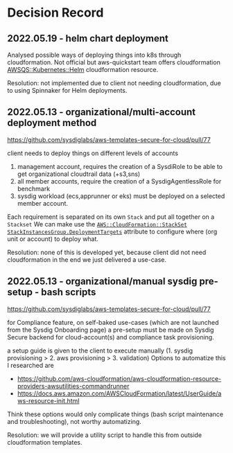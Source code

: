 # Decision Record

## 2022.05.19 - helm chart deployment

Analysed possible ways of deploying things into k8s through cloudformation.
Not official but aws-quickstart team offers cloudformation [AWSQS::Kubernetes::Helm](https://github.com/aws-quickstart/quickstart-helm-resource-provider/blob/main/README.md) cloudformation resource.

Resolution: not implemented due to client not needing cloudformation, due to using Spinnaker for Helm deployments.


## 2022.05.13 - organizational/multi-account deployment method

https://github.com/sysdiglabs/aws-templates-secure-for-cloud/pull/77

client needs to deploy things on different levels of accounts
1. management account, requires the creation of a SysdiRole to be able to get organizational cloudtrail data (+s3,sns)
2. all member accounts, require the creation of a SysdigAgentlessRole for benchmark
3. sysdig workload (ecs,apprunner or eks) must be deployed on a selected member account.

Each requirement is separated on its own `Stack` and put all together on a `Stackset` 
We can make use the [`AWS::CloudFormation::StackSet` `StackInstancesGroup.DeploymentTargets`](https://docs.aws.amazon.com/AWSCloudFormation/latest/UserGuide/aws-properties-cloudformation-stackset-stackinstances.html#cfn-cloudformation-stackset-stackinstances-deploymenttargets)
attribute to configure where (org unit or account) to deploy what.

Resolution: none of this is developed yet, because client did not need cloudformation in the end we just delivered a use-case.


## 2022.05.13 - organizational/manual sysdig pre-setup - bash scripts

https://github.com/sysdiglabs/aws-templates-secure-for-cloud/pull/77

for Compliance feature, on self-baked use-cases (which are not launched from the Sysdig Onboarding page)
a pre-setup must be made on Sysdig Secure backend for cloud-account(s) and compliance task provisioning.

a setup guide is given to the client to execute manually (1. sysdig provisioning > 2. aws provisioning > 3. validation)
Options to automatize this I researched are
- https://github.com/aws-cloudformation/aws-cloudformation-resource-providers-awsutilities-commandrunner
- https://docs.aws.amazon.com/AWSCloudFormation/latest/UserGuide/aws-resource-init.html

Think these options would only complicate things (bash script maintenance and troubleshooting), not worthy automatizing.

Resolution: we will provide a utility script to handle this from outside cloudformation templates.


